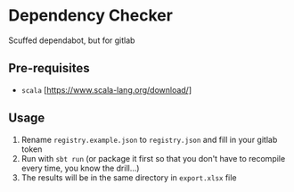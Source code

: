 # Dependency Checker

Scuffed dependabot, but for gitlab

## Pre-requisites

- `scala` [https://www.scala-lang.org/download/]


## Usage

1. Rename `registry.example.json` to `registry.json` and fill in your gitlab token
2. Run with `sbt run` (or package it first so that you don't have to recompile every time, you know the drill...)
3. The results will be in the same directory in `export.xlsx` file

